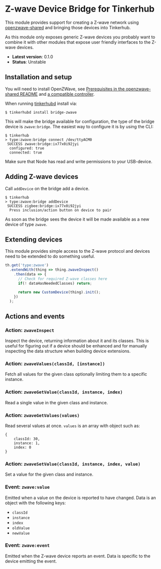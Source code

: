 # Z-wave Device Bridge for Tinkerhub

This module provides support for creating a Z-wave network using  
[openzwave-shared](https://github.com/OpenZWave/node-openzwave-shared) and
bringing those devices into Tinkerhub.

As this module only exposes generic Z-wave devices you probably want to
combine it with other modules that expose user friendly interfaces to the
Z-wave devices.

* **Latest version**: 0.1.0
* **Status**: Unstable

## Installation and setup

You will need to install OpenZWave, see [Prerequisites in the openzwave-shared README](https://github.com/OpenZWave/node-openzwave-shared#prerequisites)
and [a compatible controller](https://github.com/OpenZWave/open-zwave/wiki/Controller-Compatibility-List).

When running [tinkerhubd](https://github.com/tinkerhub/tinkerhub-daemon) install
via:

```
$ tinkerhubd install bridge-zwave
```

This will make the bridge available for configuration, the type of the bridge
device is `zwave:bridge`. The easiest way to configure it is by using the CLI:

```
$ tinkerhub
> type:zwave:bridge connect /dev/ttyACM0
 SUCCESS zwave:bridge:ix77x0i92jyi
  configured: true
  connected: true
```

Make sure that Node has read and write permissions to your USB-device.

## Adding Z-wave devices

Call `addDevice` on the bridge add a device.

```
$ tinkerhub
> type:zwave:bridge addDevice
 SUCCESS zigbee:bridge:ix77x0i92jyi
  Press inclusion/action button on device to pair
```

As soon as the bridge sees the device it will be made available as a new
device of type `zwave`.

## Extending devices

This module provides simple access to the Z-wave protocol and devices need to
be extended to do something useful.

```javascript
th.get('type:zwave')
  .extendWith(thing => thing.zwaveInspect()
    .then(data => {
      // Check for required Z-wave classes here
      if(! dataHasNeededClasses) return;

      return new CustomDevice(thing).init();
    })
  );
```

## Actions and events

### Action: `zwaveInspect`

Inspect the device, returning information about it and its classes. This is
useful for figuring out if a device should be enhanced and for manually
inspecting the data structure when building device extensions.

### Action: `zwaveValues(classId, [instance])`

Fetch all values for the given class optionally limiting them to a specific
instance.

### Action: `zwaveGetValue(classId, instance, index)`

Read a single value in the given class and instance.

### Action: `zwaveGetValues(values)`

Read several values at once. `values` is an array with object such as:

```
{
	classId: 30,
	instance: 1,
	index: 0
}
```

### Action: `zwaveSetValue(classId, instance, index, value)`

Set a value for the given class and instance.

### Event: `zwave:value`

Emitted when a value on the device is reported to have changed. Data is an
object with the following keys:

* `classId`
* `instance`
* `index`
* `oldValue`
* `newValue`

### Event: `zwave:event`

Emitted when the Z-wave device reports an event. Data is specific to the device
emitting the event.
